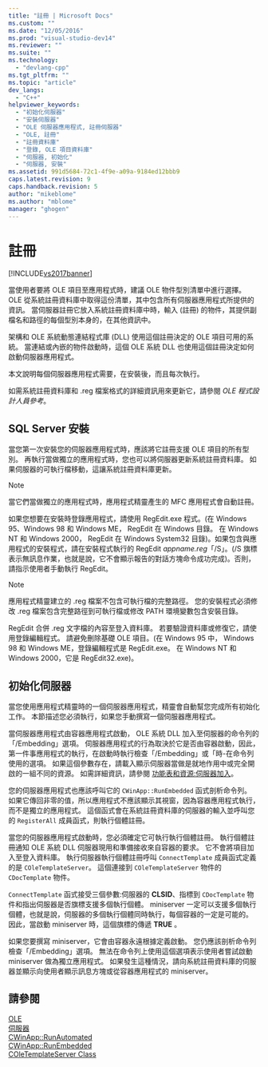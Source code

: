 ```yaml
---
title: "註冊 | Microsoft Docs"
ms.custom: ""
ms.date: "12/05/2016"
ms.prod: "visual-studio-dev14"
ms.reviewer: ""
ms.suite: ""
ms.technology: 
  - "devlang-cpp"
ms.tgt_pltfrm: ""
ms.topic: "article"
dev_langs: 
  - "C++"
helpviewer_keywords: 
  - "初始化伺服器"
  - "安裝伺服器"
  - "OLE 伺服器應用程式, 註冊伺服器"
  - "OLE, 註冊"
  - "註冊資料庫"
  - "登錄, OLE 項目資料庫"
  - "伺服器, 初始化"
  - "伺服器, 安裝"
ms.assetid: 991d5684-72c1-4f9e-a09a-9184ed12bbb9
caps.latest.revision: 9
caps.handback.revision: 5
author: "mikeblome"
ms.author: "mblome"
manager: "ghogen"
---
```

# 註冊
[!INCLUDE[vs2017banner](../assembler/inline/includes/vs2017banner.md)]

當使用者要將 OLE 項目至應用程式時，建議 OLE 物件型別清單中進行選擇。  OLE 從系統註冊資料庫中取得這份清單，其中包含所有伺服器應用程式所提供的資訊。  當伺服器註冊它放入系統註冊資料庫中時，輸入 \(註冊\) 的物件，其提供副檔名和路徑的每個型別本身的，在其他資訊中。  
  
 架構和 OLE 系統動態連結程式庫 \(DLL\) 使用這個註冊決定的 OLE 項目可用的系統。  當連結或內嵌的物件啟動時，這個 OLE 系統 DLL 也使用這個註冊決定如何啟動伺服器應用程式。  
  
 本文說明每個伺服器應用程式需要，在安裝後，而且每次執行。  
  
 如需系統註冊資料庫和 .reg 檔案格式的詳細資訊用來更新它，請參閱 *OLE 程式設計人員參考*。  
  
##  <a name="_core_server_installation"></a> SQL Server 安裝  
 當您第一次安裝您的伺服器應用程式時，應該將它註冊支援 OLE 項目的所有型別。  再執行當做獨立的應用程式時，您也可以將伺服器更新系統註冊資料庫。  如果伺服器的可執行檔移動，這讓系統註冊資料庫更新。  
  
> [!NOTE]
>  當它們當做獨立的應用程式時，應用程式精靈產生的 MFC 應用程式會自動註冊。  
  
 如果您想要在安裝時登錄應用程式，請使用 RegEdit.exe 程式。\(在 Windows 95、Windows 98 和 Windows ME， RegEdit 在 Windows 目錄。  在 Windows NT 和 Windows 2000， RegEdit 在 Windows System32 目錄\)。如果包含與應用程式的安裝程式，請在安裝程式執行的 RegEdit *appname.reg*「\/S」。\(\/S 旗標表示無訊息作業，也就是說，它不會顯示報告的對話方塊命令成功完成\)。否則，請指示使用者手動執行 RegEdit。  
  
> [!NOTE]
>  應用程式精靈建立的 .reg 檔案不包含可執行檔的完整路徑。  您的安裝程式必須修改 .reg 檔案包含完整路徑到可執行檔或修改 PATH 環境變數包含安裝目錄。  
  
 RegEdit 合併 .reg 文字檔的內容至登入資料庫。  若要驗證資料庫或修復它，請使用登錄編輯程式。  請避免刪除基礎 OLE 項目。\(在 Windows 95 中， Windows 98 和 Windows ME，登錄編輯程式是 RegEdit.exe。  在 Windows NT 和 Windows 2000，它是 RegEdit32.exe\)。  
  
##  <a name="_core_server_initialization"></a> 初始化伺服器  
 當您使用應用程式精靈時的一個伺服器應用程式，精靈會自動幫您完成所有初始化工作。  本節描述您必須執行，如果您手動撰寫一個伺服器應用程式。  
  
 當伺服器應用程式由容器應用程式啟動， OLE 系統 DLL 加入至伺服器的命令列的「\/Embedding」選項。  伺服器應用程式的行為取決於它是否由容器啟動，因此，第一件事應用程式的執行，在啟動時執行檢查「\/Embedding」或「時\-在命令列使用的選項。  如果這個參數存在，請載入顯示伺服器當做是就地作用中或完全開啟的一組不同的資源。  如需詳細資訊，請參閱 [功能表和資源:伺服器加入](../mfc/menus-and-resources-server-additions.md)。  
  
 您的伺服器應用程式也應該呼叫它的 `CWinApp::RunEmbedded` 函式剖析命令列。  如果它傳回非零的值，所以應用程式不應該顯示其視窗，因為容器應用程式執行，而不是獨立的應用程式。  這個函式會在系統註冊資料庫的伺服器的輸入並呼叫您的 `RegisterAll` 成員函式，則執行個體註冊。  
  
 當您的伺服器應用程式啟動時，您必須確定它可執行執行個體註冊。  執行個體註冊通知 OLE 系統 DLL 伺服器現用和準備接收來自容器的要求。  它不會將項目加入至登入資料庫。  執行伺服器執行個體註冊呼叫 `ConnectTemplate` 成員函式定義的是 `COleTemplateServer`。  這個連接到 `COleTemplateServer` 物件的 `CDocTemplate` 物件。  
  
 `ConnectTemplate` 函式接受三個參數:伺服器的 **CLSID**、指標到 `CDocTemplate` 物件和指出伺服器是否旗標支援多個執行個體。  miniserver 一定可以支援多個執行個體，也就是說，伺服器的多個執行個體同時執行，每個容器的一定是可能的。  因此，當啟動 miniserver 時，這個旗標的傳遞 **TRUE** 。  
  
 如果您要撰寫 miniserver，它會由容器永遠根據定義啟動。  您仍應該剖析命令列檢查「\/Embedding」選項。  無法在命令列上使用這個選項表示使用者嘗試啟動 miniserver 做為獨立應用程式。  如果發生這種情況，請向系統註冊資料庫的伺服器並顯示向使用者顯示訊息方塊或從容器應用程式的 miniserver。  
  
## 請參閱  
 [OLE](../mfc/ole-in-mfc.md)   
 [伺服器](../mfc/servers.md)   
 [CWinApp::RunAutomated](../Topic/CWinApp::RunAutomated.md)   
 [CWinApp::RunEmbedded](../Topic/CWinApp::RunEmbedded.md)   
 [COleTemplateServer Class](../mfc/reference/coletemplateserver-class.md)